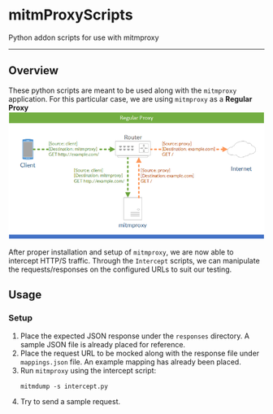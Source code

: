 # mitmProxyScripts
Python addon scripts for use with mitmproxy

-----

## **Overview** ##

These python scripts are meant to be used along with the `mitmproxy` application.
For this particular case, we are using `mitmproxy` as a **Regular Proxy**
![Overview](mitmproxy_diagram.png)

After proper installation and setup of `mitmproxy`, we are now able to intercept HTTP/S traffic.
Through the `Intercept` scripts, we can manipulate the requests/responses on the configured URLs to suit our testing.

## **Usage** ##

### **Setup** ###

1. Place the expected JSON response under the `responses` directory. A sample JSON file is already placed for reference.
2. Place the request URL to be mocked along with the response file under `mappings.json` file. An example mapping has already been placed.
3. Run `mitmproxy` using the intercept script:
	```
	mitmdump -s intercept.py
	```
4. Try to send a sample request.
